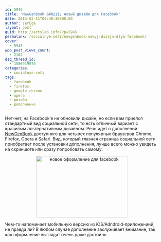 ```yaml
---
id: 5946
title: 'NewGenBook &#8211; новый дизайн для Facebook'
date: 2013-02-11T00:49:30+00:00
author: serEga
layout: post
guid: http://artslab.info/?p=5946
permalink: /socialnye-seti/newgenbook-novyj-dizajn-dlya-facebook/
cover:
  - 5948
wpb_post_views_count:
  - 2102
dsq_thread_id:
  - 1586919970
categories:
  - socialnye-seti
tags:
  - facebook
  - firefox
  - google chrome
  - opera
  - дизайн
  - дополнение
---
```

Нет-нет, на Facebook&#8217;е не обновили дизайн, но если вам приелся стандартный вид социальной сети, то есть отличный вариант с красивым альтернативным дизайном. Речь идет о дополнений [NewGenBook](http://thinqtek.com/newgenbook/) доступного для четырех популярных браузеров Chrome, Firefox, Opera и Safari. Вид, который главная страница социальной сети приобретает после установки дополнения, лучше всего можно увидеть на скриншоте или сразу попробовать самому:

<center>
  <a href="{{site.img_cdn}}/facebook_new_design.jpg"><img src="{{site.img_cdn}}/facebook_new_design-300x202.jpg" alt="новое оформление для facebook" title="facebook_new_design" width="300" height="202" class="aligncenter size-medium wp-image-5947" srcset="{{site.img_cdn}}/facebook_new_design-300x202.jpg 300w, {{site.img_cdn}}/facebook_new_design.jpg 689w" sizes="(max-width: 300px) 100vw, 300px" /></a>
</center>

Чем-то напоминает мобильную версию из iOS/Adndroid-приложениий, не правда ли? В любом случае дополнение заслуживает внимание, так как оформление выглядит очень даже достойно.